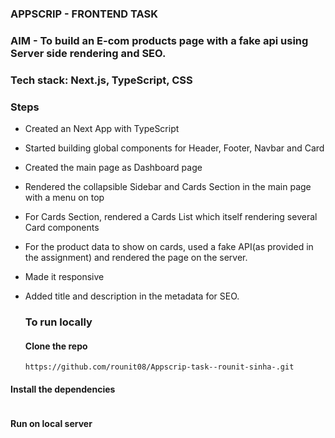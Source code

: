 ### APPSCRIP - FRONTEND TASK

### AIM - To build an E-com products page with a fake api using Server side rendering and SEO.

### Tech stack: Next.js, TypeScript, CSS

### Steps
- Created an Next App with TypeScript
- Started building global components for Header, Footer, Navbar and Card 
- Created the main page as Dashboard page
- Rendered the collapsible Sidebar and Cards Section in the main page with a menu on top
- For Cards Section, rendered a Cards List which itself rendering several Card components
- For the product data to show on cards, used a fake API(as provided in the assignment) and rendered the page on the server.
- Made it responsive
- Added title and description in the metadata for SEO.


  ### To run locally

  #### Clone the repo
  ```
  https://github.com/rounit08/Appscrip-task--rounit-sinha-.git
  ```

 #### Install the dependencies

``` npm install
```


  #### Run on local server

  ```npm run dev
```

